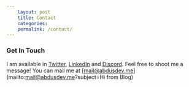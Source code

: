 ```yaml
---
    layout: post
    title: Contact
    categories:
    permalink: /contact/
---
```


### Get In Touch 

I am available in [Twitter](), [LinkedIn]() and [Discord](). Feel free to shoot me a message! You can mail me at [mail@abdusdev.me](mailto:mail@abdusdev.me?subject=Hi from Blog)